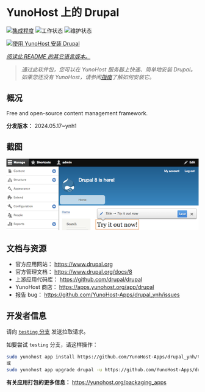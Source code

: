 <!--
注意：此 README 由 <https://github.com/YunoHost/apps/tree/master/tools/readme_generator> 自动生成
请勿手动编辑。
-->

# YunoHost 上的 Drupal

[![集成程度](https://dash.yunohost.org/integration/drupal.svg)](https://dash.yunohost.org/appci/app/drupal) ![工作状态](https://ci-apps.yunohost.org/ci/badges/drupal.status.svg) ![维护状态](https://ci-apps.yunohost.org/ci/badges/drupal.maintain.svg)

[![使用 YunoHost 安装 Drupal](https://install-app.yunohost.org/install-with-yunohost.svg)](https://install-app.yunohost.org/?app=drupal)

*[阅读此 README 的其它语言版本。](./ALL_README.md)*

> *通过此软件包，您可以在 YunoHost 服务器上快速、简单地安装 Drupal。*  
> *如果您还没有 YunoHost，请参阅[指南](https://yunohost.org/install)了解如何安装它。*

## 概况

Free and open-source content management framework.

**分发版本：** 2024.05.17~ynh1

## 截图

![Drupal 的截图](./doc/screenshots/screenshot.png)

## 文档与资源

- 官方应用网站： <https://www.drupal.org>
- 官方管理文档： <https://www.drupal.org/docs/8>
- 上游应用代码库： <https://github.com/drupal/drupal>
- YunoHost 商店： <https://apps.yunohost.org/app/drupal>
- 报告 bug： <https://github.com/YunoHost-Apps/drupal_ynh/issues>

## 开发者信息

请向 [`testing` 分支](https://github.com/YunoHost-Apps/drupal_ynh/tree/testing) 发送拉取请求。

如要尝试 `testing` 分支，请这样操作：

```bash
sudo yunohost app install https://github.com/YunoHost-Apps/drupal_ynh/tree/testing --debug
或
sudo yunohost app upgrade drupal -u https://github.com/YunoHost-Apps/drupal_ynh/tree/testing --debug
```

**有关应用打包的更多信息：** <https://yunohost.org/packaging_apps>
